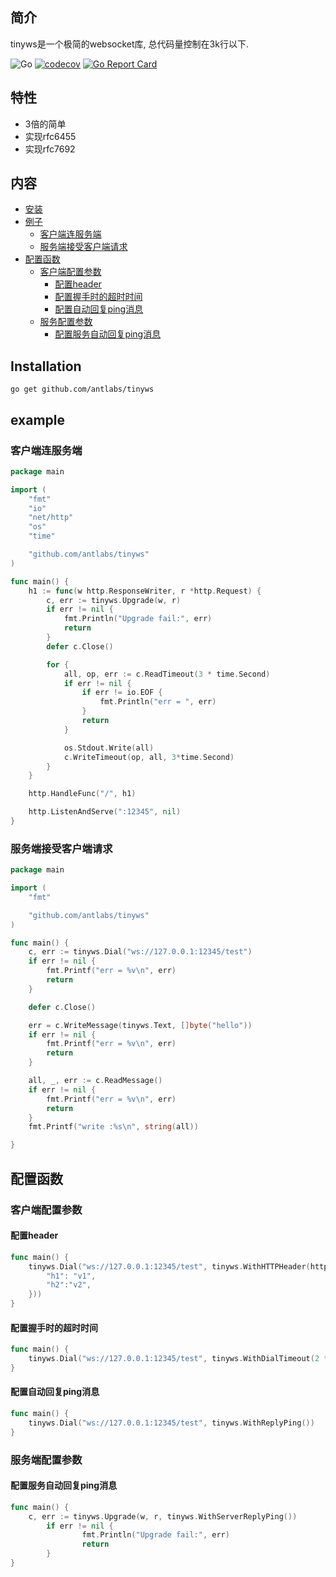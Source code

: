 ## 简介
tinyws是一个极简的websocket库, 总代码量控制在3k行以下.

![Go](https://github.com/antlabs/tinyws/workflows/Go/badge.svg)
[![codecov](https://codecov.io/gh/antlabs/tinyws/branch/main/graph/badge.svg)](https://codecov.io/gh/antlabs/tinyws)
[![Go Report Card](https://goreportcard.com/badge/github.com/antlabs/tinyws)](https://goreportcard.com/report/github.com/antlabs/tinyws)

## 特性
* 3倍的简单
* 实现rfc6455
* 实现rfc7692

## 内容
* [安装](#Installation)
* [例子](#example)
	* [客户端连服务端](#客户端连服务端)
	* [服务端接受客户端请求](#服务端接受客户端请求)
* [配置函数](#配置函数)
	* [客户端配置参数](#客户端配置)
		* [配置header](#配置header)
		* [配置握手时的超时时间](#配置握手时的超时时间)
		* [配置自动回复ping消息](#配置自动回复ping消息)
	* [服务配置参数](#服务端配置)
		* [配置服务自动回复ping消息](#配置服务自动回复ping消息)
## Installation
```console
go get github.com/antlabs/tinyws
```

## example
### 客户端连服务端
```go
package main

import (
	"fmt"
	"io"
	"net/http"
	"os"
	"time"

	"github.com/antlabs/tinyws"
)

func main() {
	h1 := func(w http.ResponseWriter, r *http.Request) {
		c, err := tinyws.Upgrade(w, r)
		if err != nil {
			fmt.Println("Upgrade fail:", err)
			return
		}
		defer c.Close()

		for {
			all, op, err := c.ReadTimeout(3 * time.Second)
			if err != nil {
				if err != io.EOF {
					fmt.Println("err = ", err)
				}
				return
			}

			os.Stdout.Write(all)
			c.WriteTimeout(op, all, 3*time.Second)
		}
	}

	http.HandleFunc("/", h1)

	http.ListenAndServe(":12345", nil)
}

```
### 服务端接受客户端请求
```go
package main

import (
	"fmt"

	"github.com/antlabs/tinyws"
)

func main() {
	c, err := tinyws.Dial("ws://127.0.0.1:12345/test")
	if err != nil {
		fmt.Printf("err = %v\n", err)
		return
	}

	defer c.Close()

	err = c.WriteMessage(tinyws.Text, []byte("hello"))
	if err != nil {
		fmt.Printf("err = %v\n", err)
		return
	}

	all, _, err := c.ReadMessage()
	if err != nil {
		fmt.Printf("err = %v\n", err)
		return
	}
	fmt.Printf("write :%s\n", string(all))

}

```

## 配置函数
### 客户端配置参数
#### 配置header
```go
func main() {
	tinyws.Dial("ws://127.0.0.1:12345/test", tinyws.WithHTTPHeader(http.Header{
		"h1": "v1",
		"h2":"v2", 
	}))
}
```
#### 配置握手时的超时时间
```go
func main() {
	tinyws.Dial("ws://127.0.0.1:12345/test", tinyws.WithDialTimeout(2 * time.Second))
}
```

#### 配置自动回复ping消息
```go
func main() {
	tinyws.Dial("ws://127.0.0.1:12345/test", tinyws.WithReplyPing())
}
```
### 服务端配置参数
#### 配置服务自动回复ping消息
```go
func main() {
	c, err := tinyws.Upgrade(w, r, tinyws.WithServerReplyPing())
        if err != nil {
                fmt.Println("Upgrade fail:", err)
                return
        }   
}
```
